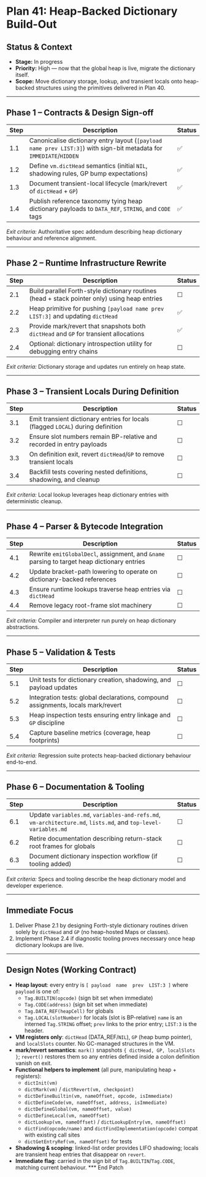 # Plan 41: Heap-Backed Dictionary Build-Out

## Status & Context

- **Stage:** In progress
- **Priority:** High — now that the global heap is live, migrate the dictionary itself.
- **Scope:** Move dictionary storage, lookup, and transient locals onto heap-backed structures using the primitives delivered in Plan 40.

---

## Phase 1 – Contracts & Design Sign-off

| Step | Description                                                                                                             | Status |
| ---- | ----------------------------------------------------------------------------------------------------------------------- | ------ |
| 1.1  | Canonicalise dictionary entry layout (`[payload name prev LIST:3]`) with sign-bit metadata for `IMMEDIATE`/`HIDDEN`     | ✅     |
| 1.2  | Define `vm.dictHead` semantics (initial `NIL`, shadowing rules, GP bump expectations)                                   | ✅     |
| 1.3  | Document transient-local lifecycle (mark/revert of `dictHead` + `GP`)                                                   | ✅     |
| 1.4  | Publish reference taxonomy tying heap dictionary payloads to `DATA_REF`, `STRING`, and `CODE` tags                     | ✅     |

_Exit criteria:_ Authoritative spec addendum describing heap dictionary behaviour and reference alignment.

---

## Phase 2 – Runtime Infrastructure Rewrite

| Step | Description                                                                               | Status |
| ---- | ----------------------------------------------------------------------------------------- | ------ |
| 2.1  | Build parallel Forth-style dictionary routines (head + stack pointer only) using heap entries | ☐      |
| 2.2  | Heap primitive for pushing `[payload name prev LIST:3]` and updating `dictHead`                | ✅     |
| 2.3  | Provide mark/revert that snapshots both `dictHead` and `GP` for transient allocations          | ✅     |
| 2.4  | Optional: dictionary introspection utility for debugging entry chains                          | ☐      |

_Exit criteria:_ Dictionary storage and updates run entirely on heap state.

---

## Phase 3 – Transient Locals During Definition

| Step | Description                                                                      | Status |
| ---- | -------------------------------------------------------------------------------- | ------ |
| 3.1  | Emit transient dictionary entries for locals (flagged `LOCAL`) during definition | ☐      |
| 3.2  | Ensure slot numbers remain BP-relative and recorded in entry payloads            | ☐      |
| 3.3  | On definition exit, revert `dictHead`/`GP` to remove transient locals            | ☐      |
| 3.4  | Backfill tests covering nested definitions, shadowing, and cleanup               | ☐      |

_Exit criteria:_ Local lookup leverages heap dictionary entries with deterministic cleanup.

---

## Phase 4 – Parser & Bytecode Integration

| Step | Description                                                                                 | Status |
| ---- | ------------------------------------------------------------------------------------------- | ------ |
| 4.1  | Rewrite `emitGlobalDecl`, assignment, and `&name` parsing to target heap dictionary entries | ☐      |
| 4.2  | Update bracket-path lowering to operate on dictionary-backed references                     | ☐      |
| 4.3  | Ensure runtime lookups traverse heap entries via `dictHead`                                 | ☐      |
| 4.4  | Remove legacy root-frame slot machinery                                                     | ☐      |

_Exit criteria:_ Compiler and interpreter run purely on heap dictionary abstractions.

---

## Phase 5 – Validation & Tests

| Step | Description                                                                         | Status |
| ---- | ----------------------------------------------------------------------------------- | ------ |
| 5.1  | Unit tests for dictionary creation, shadowing, and payload updates                  | ☐      |
| 5.2  | Integration tests: global declarations, compound assignments, locals mark/revert    | ☐      |
| 5.3  | Heap inspection tests ensuring entry linkage and `GP` discipline                    | ☐      |
| 5.4  | Capture baseline metrics (coverage, heap footprints)                                | ☐      |

_Exit criteria:_ Regression suite protects heap-backed dictionary behaviour end-to-end.

---

## Phase 6 – Documentation & Tooling

| Step | Description                                                                                                    | Status |
| ---- | -------------------------------------------------------------------------------------------------------------- | ------ |
| 6.1  | Update `variables.md`, `variables-and-refs.md`, `vm-architecture.md`, `lists.md`, and `top-level-variables.md` | ☐      |
| 6.2  | Retire documentation describing return-stack root frames for globals                                           | ☐      |
| 6.3  | Document dictionary inspection workflow (if tooling added)                                                     | ☐      |

_Exit criteria:_ Specs and tooling describe the heap dictionary model and developer experience.

---

## Immediate Focus

1. Deliver Phase 2.1 by designing Forth-style dictionary routines driven solely by `dictHead` and `GP` (no heap-hosted Maps or classes).
2. Implement Phase 2.4 if diagnostic tooling proves necessary once heap dictionary lookups are live.

---

## Design Notes (Working Contract)

- **Heap layout**: every entry is `[ payload  name  prev  LIST:3 ]` where `payload` is one of:
  - `Tag.BUILTIN(opcode)` (sign bit set when immediate)
  - `Tag.CODE(address)` (sign bit set when immediate)
  - `Tag.DATA_REF(heapCell)` for globals
  - `Tag.LOCAL(slotNumber)` for locals (slot is BP-relative)
  `name` is an interned `Tag.STRING` offset; `prev` links to the prior entry; `LIST:3` is the header.
- **VM registers only**: `dictHead` (DATA_REF/`NIL`), `GP` (heap bump pointer), and `localSlots` counter. No GC-managed structures in the VM.
- **mark/revert semantics**: `mark()` snapshots `{ dictHead, GP, localSlots }`; `revert()` restores them so any entries defined inside a colon definition vanish on exit.
- **Functional helpers to implement** (all pure, manipulating heap + registers):
  - `dictInit(vm)`
  - `dictMark(vm)` / `dictRevert(vm, checkpoint)`
  - `dictDefineBuiltin(vm, nameOffset, opcode, isImmediate)`
  - `dictDefineCode(vm, nameOffset, address, isImmediate)`
  - `dictDefineGlobal(vm, nameOffset, value)`
  - `dictDefineLocal(vm, nameOffset)`
  - `dictLookup(vm, nameOffset)` / `dictLookupEntry(vm, nameOffset)`
  - `dictFind(opcode/name)` and `dictFindImplementation(opcode)` compat with existing call sites
  - `dictGetEntryRef(vm, nameOffset)` for tests
- **Shadowing & scoping**: linked-list order provides LIFO shadowing; locals are transient heap entries that disappear on `revert`.
- **Immediate flag**: carried in the sign bit of `Tag.BUILTIN`/`Tag.CODE`, matching current behaviour.
*** End Patch
